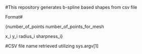 #This repository generates b-spline based shapes from csv file

Format#

{number_of_points             number_of_points_for_mesh

x_i  y_i  radius_i  sharpness_i}

#CSV file name retrieved utilizing sys.argv[1]



